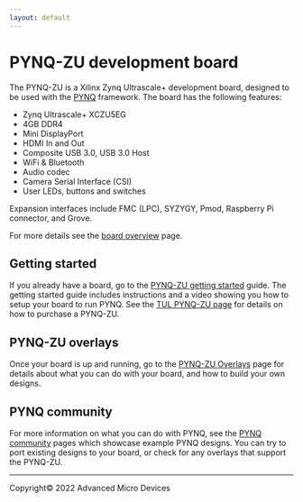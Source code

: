 ```yaml
---
layout: default
---
```


# PYNQ-ZU development board

The PYNQ-ZU is a Xilinx Zynq Ultrascale+ development board, designed to be used with the [PYNQ](http://www.pynq.io/) framework. The board has the following features:

* Zynq Ultrascale+ XCZU5EG
* 4GB DDR4
* Mini DisplayPort
* HDMI In and Out
* Composite USB 3.0, USB 3.0 Host 
* WiFi & Bluetooth
* Audio codec
* Camera Serial Interface (CSI)
* User LEDs, buttons and switches

Expansion interfaces include FMC (LPC), SYZYGY, Pmod, Raspberry Pi connector, and Grove. 

For more details see the [board overview](overview.md) page.

## Getting started

If you already have a board, go to the [PYNQ-ZU getting started](./getting_started.md) guide. The getting started guide includes instructions and a video showing you how to setup your board to run PYNQ. See the [TUL PYNQ-ZU page](https://www.tulembedded.com/FPGA/ProductsPYNQ-ZU.html) for details on how to purchase a PYNQ-ZU.

## PYNQ-ZU overlays

Once your board is up and running, go to the [PYNQ-ZU Overlays](./overlays.md) page for details about what you can do with your board, and how to build your own designs.

## PYNQ community

For more information on what you can do with PYNQ, see the [PYNQ community](http://www.pynq.io/community.html) pages which showcase example PYNQ designs. You can try to port existing designs to your board, or check for any overlays that support the PYNQ-ZU. 

---------------------------------------
<p class="copyright">Copyright&copy; 2022 Advanced Micro Devices</p>